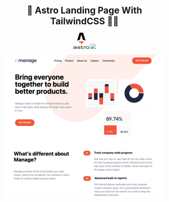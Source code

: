 <h1 align="center">🚀 Astro Landing Page With TailwindCSS 🧑‍🚀</h1>
<p align="center" >
  <img src="/src/img/astro-logo-B3B4DABB0A-seeklogo.com.png"style="width: 50px" />
  <img src="https://cdn.jsdelivr.net/gh/devicons/devicon/icons/tailwindcss/tailwindcss-plain.svg" style="width: 50px"/>
<br  />
<p align="center" >
  <img src="/public/img/screen.png">
</p>
